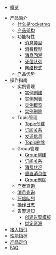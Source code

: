 - [概览](/rocketmq/README)
* 产品简介
    * [什么是rocketmq](/rocketmq/introduction/concept)
    * [产品架构](/rocketmq/introduction/architecture)
    * 功能特性
        * [消息类型](/rocketmq/introduction/features/message_type)
        * [消费模型](/rocketmq/introduction/features/consume_model)
        * [消息回溯](/rocketmq/introduction/features/message_backtracking)
        * [死信队列](/rocketmq/introduction/features/dlq)
        * [网络模式](/rocketmq/introduction/features/net)
    * [产品优势](/rocketmq/introduction/advantages)
* 操作指南
    * 实例管理
        * [实例创建](/rocketmq/guide/instance/create)
        * [实例列表](/rocketmq/guide/instance/list)
        * [实例概览](/rocketmq/guide/instance/detail)
        * [实例删除](/rocketmq/guide/instance/delete)
    * Topic管理
        * [Topic创建](/rocketmq/guide/topic/create)
        * [订阅关系](/rocketmq/guide/topic/subscrition)
        * [发送信息](/rocketmq/guide/topic/send_message)
        * [Topic删除](/rocketmq/guide/topic/delete)
    * Group管理
        * [Group创建](/rocketmq/guide/group/create)
        * [订阅关系](/rocketmq/guide/group/subscrition)
        * [消费状况](/rocketmq/guide/group/consume_detail)
        * [重置消息位](/rocketmq/guide/group/reset_offset)
        * [Group删除](/rocketmq/guide/group/delete)
    * [产者查询](/rocketmq/guide/producer_search)
    * [消息查询](/rocketmq/guide/message)
    * [死信队列](/rocketmq/guide/dlq)
    * [操作日志](/rocketmq/guide/log)
    * 告警通知
        * [创建告警模板](/rocketmq/guide/alarm/create_template)
        * [绑定资源](/rocketmq/guide/alarm/bind_resource)
* [接入指引](/rocketmq/practice/index)
* [性能指标](/rocketmq/capacity/index)
* [产品定价](/rocketmq/price/index)
* [FAQ](/rocketmq/faq/index)
